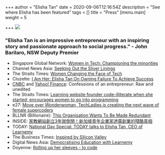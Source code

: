 +++
author = "Elisha Tan"
date = 2020-09-06T12:16:54Z
description = "See where Elisha has been featured"
tags = []
title = "Press"
[menu.main]
weight = 5

+++
![](/uploads/nyc-elisha02.jpg)

### "Elisha Tan is an impressive entrepreneur with an inspiring story and passionate approach to social progress." - John Barilaro, NSW Deputy Premier

* Singapore Global Network: [Women in Tech: Championing the minorities](https://singaporeglobalnetwork.gov.sg/stories/tech/women-in-tech-championing-the-minorities/)
* Channel News Asia: [Seeking Out the Sliver Linings](https://www.channelnewsasia.com/news/brandstudio/singaporeyouthaward/champions/elisha-tan)
* The Straits Times: [Women Changing the Face of Tech](https://www.straitstimes.com/tech/women-changing-the-face-of-tech)
* Clozette: [I Am Her: Elisha Tan On Owning Failure To Achieve Success](https://www.clozette.co/article/i-am-her-techladies-elisha-tan-interview-5484)
* [CNBC](http://www.cnbc.com/id/102700330) and [Yahoo! Finance](https://sg.finance.yahoo.com/news/confessions-entrepreneur-041135577.html): Confessions of an entrepreneur: Raw and unedited
* The Straits Times: [Learning website founder code-illiterate when she started; encourages women to go into programming](https://www.straitstimes.com/tech/learning-website-founder-was-code-illiterate)
* e27: [Move over Wonderwoman, TechLadies is creating the next wave of female supercoders](https://sg.news.yahoo.com/move-over-wonderwoman-techladies-creating-next-wave-female-091919850.html)
* BLLNR (Billionaire): [This Organisation Wants To Be Made Redundant](http://www.bllnr.sg/leadership/this-organisation-wants-to-be-made-redundant)
* INSIDE: [家教網站創立3年就倒閉！新加坡青年企業家透露創業的殘酷真相](http://www.inside.com.tw/2015/05/23/fup-nights)
* TODAY: [National Day Special: TODAY talks to Elisha Tan, CEO of Learnemy](http://www.todayonline.com/videos/today-talks-elisha-tan-ceo-learnemy)
* The Business Times: [Inspired by Silicon Valley](http://www.towkayzone.com.sg/content/491-Inspired-by-Silicon-Valley#.VWiYH1yqqko)
* Digital News Asia: [Democratising Education with Learnemy](https://www.digitalnewsasia.com/sizzle-fizzle/democratising-education-with-learnemy)
* Doyenne: [Rolling up her sleeves - to code](http://doyenne.sg/rolling-sleeves-code/?doing_wp_cron=1489250105.7827639579772949218750)
